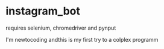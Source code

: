 ﻿# instagram_bot

requires selenium, chromedriver and pynput

I'm newtocoding andthis is my first try to a colplex programm
